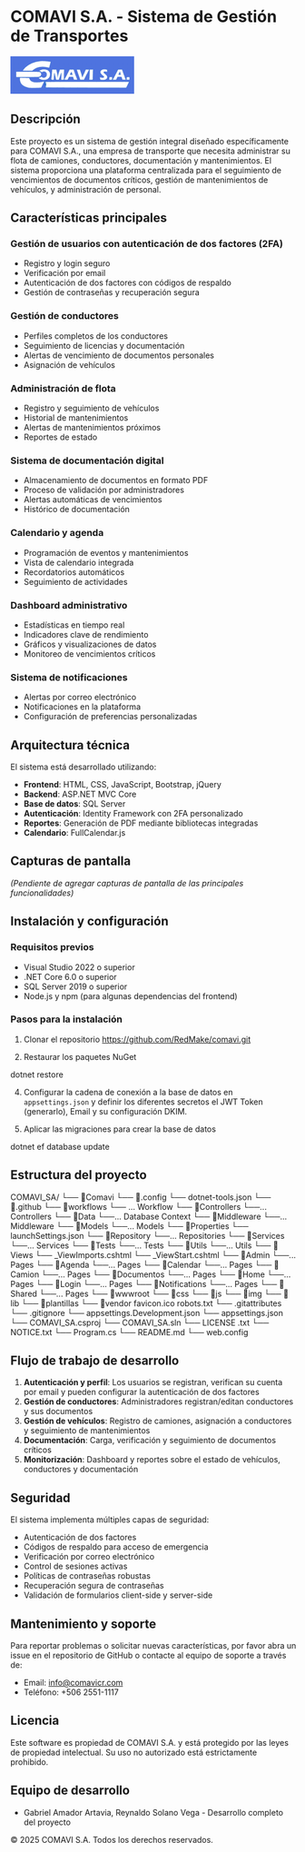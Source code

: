 # COMAVI S.A. - Sistema de Gestión de Transportes

![Logo COMAVI S.A.](https://github.com/RedMake/comavi/blob/development/wwwroot/img/Comavi_SA_Logo.png)

## Descripción

Este proyecto es un sistema de gestión integral diseñado específicamente para COMAVI S.A., una empresa de transporte que necesita administrar su flota de camiones, conductores, documentación y mantenimientos. El sistema proporciona una plataforma centralizada para el seguimiento de vencimientos de documentos críticos, gestión de mantenimientos de vehículos, y administración de personal.

## Características principales

### Gestión de usuarios con autenticación de dos factores (2FA)
- Registro y login seguro
- Verificación por email
- Autenticación de dos factores con códigos de respaldo
- Gestión de contraseñas y recuperación segura

### Gestión de conductores
- Perfiles completos de los conductores
- Seguimiento de licencias y documentación
- Alertas de vencimiento de documentos personales
- Asignación de vehículos

### Administración de flota
- Registro y seguimiento de vehículos
- Historial de mantenimientos
- Alertas de mantenimientos próximos
- Reportes de estado

### Sistema de documentación digital
- Almacenamiento de documentos en formato PDF
- Proceso de validación por administradores
- Alertas automáticas de vencimientos
- Histórico de documentación

### Calendario y agenda
- Programación de eventos y mantenimientos
- Vista de calendario integrada
- Recordatorios automáticos
- Seguimiento de actividades

### Dashboard administrativo
- Estadísticas en tiempo real
- Indicadores clave de rendimiento
- Gráficos y visualizaciones de datos
- Monitoreo de vencimientos críticos

### Sistema de notificaciones
- Alertas por correo electrónico
- Notificaciones en la plataforma
- Configuración de preferencias personalizadas

## Arquitectura técnica

El sistema está desarrollado utilizando:

- **Frontend**: HTML, CSS, JavaScript, Bootstrap, jQuery
- **Backend**: ASP.NET MVC Core
- **Base de datos**: SQL Server
- **Autenticación**: Identity Framework con 2FA personalizado
- **Reportes**: Generación de PDF mediante bibliotecas integradas
- **Calendario**: FullCalendar.js

## Capturas de pantalla

*(Pendiente de agregar capturas de pantalla de las principales funcionalidades)*

## Instalación y configuración

### Requisitos previos

- Visual Studio 2022 o superior
- .NET Core 6.0 o superior
- SQL Server 2019 o superior
- Node.js y npm (para algunas dependencias del frontend)

### Pasos para la instalación

1. Clonar el repositorio
https://github.com/RedMake/comavi.git

2. Restaurar los paquetes NuGet

dotnet restore

4. Configurar la cadena de conexión a la base de datos en `appsettings.json` y definir los diferentes secretos el JWT Token (generarlo), Email y su configuración DKIM.

5. Aplicar las migraciones para crear la base de datos

dotnet ef database update

## Estructura del proyecto

COMAVI_SA/
└── 📁Comavi
    └── 📁.config
        └── dotnet-tools.json
    └── 📁.github
        └── 📁workflows
            └── ... Workflow
    └── 📁Controllers
        └──... Controllers
    └── 📁Data
        └──... Database Context
    └── 📁Middleware
        └──... Middleware
    └── 📁Models
        └──... Models
    └── 📁Properties
        └── launchSettings.json
    └── 📁Repository
        └──... Repositories
    └── 📁Services
        └──... Services
    └── 📁Tests
        └──... Tests
    └── 📁Utils
        └──... Utils
    └── 📁Views
        └── _ViewImports.cshtml
        └── _ViewStart.cshtml
        └── 📁Admin
            └──... Pages 
        └── 📁Agenda
            └──... Pages 
        └── 📁Calendar
            └──... Pages 
        └── 📁Camion
            └──... Pages 
        └── 📁Documentos
            └──... Pages 
        └── 📁Home
            └──... Pages 
        └── 📁Login
            └──... Pages 
        └── 📁Notifications
            └──... Pages 
        └── 📁Shared
            └──... Pages
    └── 📁wwwroot
        └── 📁css
        └── 📁js
        └── 📁img
        └── 📁lib
        └── 📁plantillas
        └── 📁vendor
        favicon.ico
        robots.txt
    └── .gitattributes
    └── .gitignore
    └── appsettings.Development.json
    └── appsettings.json
    └── COMAVI_SA.csproj
    └── COMAVI_SA.sln
    └── LICENSE .txt
    └── NOTICE.txt
    └── Program.cs
    └── README.md
    └── web.config
## Flujo de trabajo de desarrollo

1. **Autenticación y perfil**: Los usuarios se registran, verifican su cuenta por email y pueden configurar la autenticación de dos factores
2. **Gestión de conductores**: Administradores registran/editan conductores y sus documentos
3. **Gestión de vehículos**: Registro de camiones, asignación a conductores y seguimiento de mantenimientos
4. **Documentación**: Carga, verificación y seguimiento de documentos críticos
5. **Monitorización**: Dashboard y reportes sobre el estado de vehículos, conductores y documentación

## Seguridad

El sistema implementa múltiples capas de seguridad:

- Autenticación de dos factores
- Códigos de respaldo para acceso de emergencia
- Verificación por correo electrónico
- Control de sesiones activas
- Políticas de contraseñas robustas
- Recuperación segura de contraseñas
- Validación de formularios client-side y server-side

## Mantenimiento y soporte

Para reportar problemas o solicitar nuevas características, por favor abra un issue en el repositorio de GitHub o contacte al equipo de soporte a través de:

- Email: info@comavicr.com
- Teléfono: +506 2551-1117

## Licencia

Este software es propiedad de COMAVI S.A. y está protegido por las leyes de propiedad intelectual. Su uso no autorizado está estrictamente prohibido.

## Equipo de desarrollo

- Gabriel Amador Artavia, Reynaldo Solano Vega - Desarrollo completo del proyecto

© 2025 COMAVI S.A. Todos los derechos reservados.
